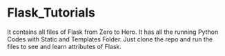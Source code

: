 # Flask_Tutorials
It contains all files of Flask from Zero to Hero.
It has all the running Python Codes with Static and Templates Folder.
Just clone the repo and run the files to see and learn attributes of Flask.

